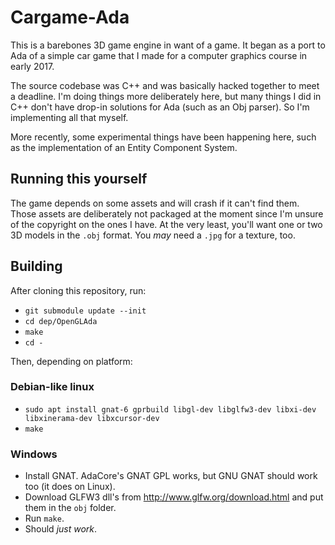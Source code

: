 # Cargame-Ada

This is a barebones 3D game engine in want of a game. It began as a port to Ada
of a simple car game that I made for a computer graphics course in early 2017.

The source codebase was C++ and was basically hacked together to meet a
deadline. I'm doing things more deliberately here, but many things I did in C++
don't have drop-in solutions for Ada (such as an Obj parser). So I'm
implementing all that myself.

More recently, some experimental things have been happening here, such as the
implementation of an Entity Component System.

## Running this yourself

The game depends on some assets and will crash if it can't find them. Those
assets are deliberately not packaged at the moment since I'm unsure of the
copyright on the ones I have. At the very least, you'll want one or two 3D
models in the `.obj` format. You *may* need a `.jpg` for a texture, too.

## Building

After cloning this repository, run:
- `git submodule update --init`
- `cd dep/OpenGLAda`
- `make`
- `cd -`

Then, depending on platform:

### Debian-like linux
- `sudo apt install gnat-6 gprbuild libgl-dev libglfw3-dev libxi-dev libxinerama-dev libxcursor-dev`
- `make`

### Windows
- Install GNAT. AdaCore's GNAT GPL works, but GNU GNAT should work too (it does
  on Linux).
- Download GLFW3 dll's from http://www.glfw.org/download.html and put them in
  the `obj` folder.
- Run `make`.
- Should *just work*.

